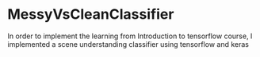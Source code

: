 # MessyVsCleanClassifier
In order to implement the learning from Introduction to tensorflow course, I implemented a scene understanding classifier using tensorflow and keras
